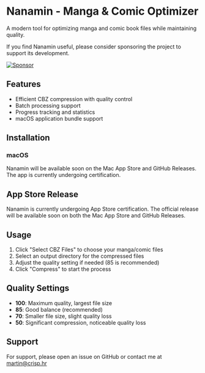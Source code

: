 # Nanamin - Manga & Comic Optimizer

A modern tool for optimizing manga and comic book files while maintaining quality.

If you find Nanamin useful, please consider sponsoring the project to support its development.

[![Sponsor](https://img.shields.io/badge/Sponsor-%E2%9D%A4-red)](https://github.com/sponsors/crisperience)

## Features

- Efficient CBZ compression with quality control
- Batch processing support
- Progress tracking and statistics
- macOS application bundle support

## Installation

### macOS

Nanamin will be available soon on the Mac App Store and GitHub Releases. The app is currently undergoing certification.

## App Store Release

Nanamin is currently undergoing App Store certification. The official release will be available soon on both the Mac App Store and GitHub Releases.

## Usage

1. Click "Select CBZ Files" to choose your manga/comic files
2. Select an output directory for the compressed files
3. Adjust the quality setting if needed (85 is recommended)
4. Click "Compress" to start the process

## Quality Settings

- **100**: Maximum quality, largest file size
- **85**: Good balance (recommended)
- **70**: Smaller file size, slight quality loss
- **50**: Significant compression, noticeable quality loss

## Support

For support, please open an issue on GitHub or contact me at [martin@crisp.hr](mailto:martin@crisp.hr)
